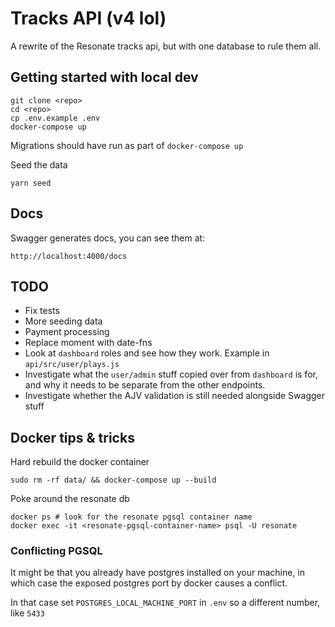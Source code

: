 # Tracks API (v4 lol)

A rewrite of the Resonate tracks api, but with one database to rule them all.

## Getting started with local dev

```
git clone <repo>
cd <repo>
cp .env.example .env
docker-compose up
```

Migrations should have run as part of `docker-compose up`

Seed the data

```
yarn seed
```

## Docs

Swagger generates docs, you can see them at: 

```
http://localhost:4000/docs
```

## TODO

* Fix tests
* More seeding data
* Payment processing
* Replace moment with date-fns
* Look at `dashboard` roles and see how they work. Example in `api/src/user/plays.js`
* Investigate what the `user/admin` stuff copied over from `dashboard` is for, and why it needs to be separate from the other endpoints.
* Investigate whether the AJV validation is still needed alongside Swagger stuff

## Docker tips & tricks

Hard rebuild the docker container

```
sudo rm -rf data/ && docker-compose up --build
``` 

Poke around the resonate db

```
docker ps # look for the resonate pgsql container name
docker exec -it <resonate-pgsql-container-name> psql -U resonate
```

### Conflicting PGSQL

It might be that you already have postgres installed on your machine, in which case the exposed postgres port by docker causes a conflict. 

In that case set `POSTGRES_LOCAL_MACHINE_PORT` in `.env` so a different number, like `5433`